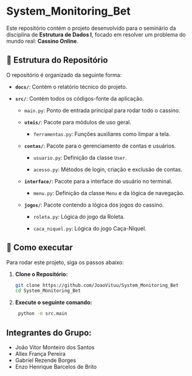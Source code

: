 # System_Monitoring_Bet
Este repositório contém o projeto desenvolvido para o seminário da disciplina de **Estrutura de Dados I**, focado em resolver um problema do mundo real: **Cassino Online**.


## 📂 Estrutura do Repositório

O repositório é organizado da seguinte forma:

-   **`docs/`**: Contém o relatório técnico do projeto.
  
-   **`src/`**: Contém todos os códigos-fonte da aplicação.
  
    -   `main.py`: Ponto de entrada principal para rodar todo o cassino.
      
    -   **`uteis/`**: Pacote para módulos de uso geral.
       
        -   `ferramentas.py`: Funções auxiliares como limpar a tela.
           
    -   **`contas/`**: Pacote para o gerenciamento de contas e usuários.
      
        -   `usuario.py`: Definição da classe `User`.
        
        -   `acesso.py`: Métodos de login, criação e exclusão de contas.
            
    -   **`interface/`**: Pacote para a interface do usuário no terminal.
        
        -   `menu.py`: Definição da classe `Menu` e da lógica de navegação.
           
    -   **`jogos/`**: Pacote contendo a lógica dos jogos do cassino.
       
        -   `roleta.py`: Lógica do jogo da Roleta.
          
        -   `caca_niquel.py`: Lógica do jogo Caça-Níquel.
     
          
## 🚀 Como executar
Para rodar este projeto, siga os passos abaixo:

1.  **Clone o Repositório:**
    ```sh
    git clone https://github.com/JoaoVituu/System_Monitoring_Bet
    cd System_Monitoring_Bet
    ```
    
2. **Execute o seguinte comando:**
   ```sh
    python -m src.main
    ```

   
## Integrantes do Grupo:
* João Vitor Monteiro dos Santos
* Allex França Pereira
* Gabriel Rezende Borges
* Enzo Henrique Barcelos de Brito  

